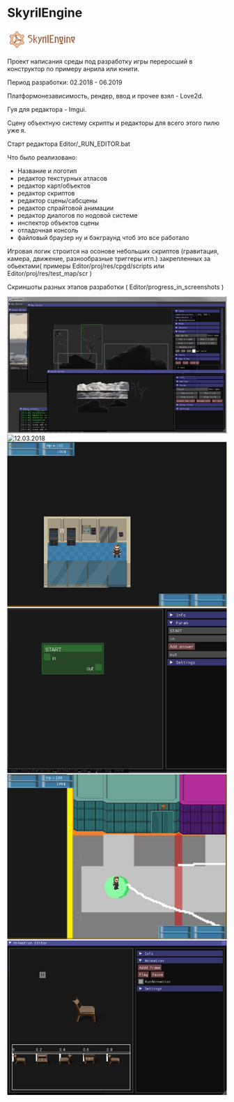 # SkyrilEngine
![logo](https://raw.githubusercontent.com/norayn/SkyrilEngine/main/progress_in_screenshots/logo.PNG)

Проект написания среды под разработку игры переросший в конструктор по примеру анрила или юнити.

Период разработки: 02.2018 - 06.2019  

Платформонезависимость, рендер, ввод и прочее взял - Love2d.

Гуя для редактора - Imgui.

Сцену объектную систему скрипты и редакторы для всего этого пилю уже я. 

Старт редактора Editor/_RUN_EDITOR.bat 

Что было реализовано:
*  Название и логотип
*  редактор текстурных атласов
*  редактор карт/объектов
*  редактор скриптов
*  редактор сцены/сабсцены
*  редактор спрайтовой анимации
*  редактор диалогов по нодовой системе
*  инспектор объектов сцены
*  отладочная консоль
*  файловый браузер
ну и бэкграунд чтоб это все работало

Игровая логик строится на осонове небольших скриптов (гравитация, камера, движение, разнообразные триггеры итп.) закрепленных за обьектами( примеры Editor/proj/res/cpgd/scripts или Editor/proj/res/test_map/scr )


Скриншоты разных этапов разработки ( Editor/progress_in_screenshots )  

![24.04.2018_2](https://raw.githubusercontent.com/norayn/SkyrilEngine/main/progress_in_screenshots/24.04.2018_2.PNG)
![12.03.2018](https://raw.githubusercontent.com/norayn/SkyrilEngine/main/progress_in_screenshots/12.03.2018.gif)
![24.03.2019](https://raw.githubusercontent.com/norayn/SkyrilEngine/main/progress_in_screenshots/24.03.2019.gif)
![16.06.2019](https://raw.githubusercontent.com/norayn/SkyrilEngine/main/progress_in_screenshots/16.06.2019.gif)
![14.05.2019](https://raw.githubusercontent.com/norayn/SkyrilEngine/main/progress_in_screenshots/14.05.2019.gif)
![19.11.2018](https://raw.githubusercontent.com/norayn/SkyrilEngine/main/progress_in_screenshots/19.11.2018.gif)
